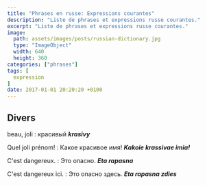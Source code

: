 ```yaml
---
title: "Phrases en russe: Expressions courantes"
description: "Liste de phrases et expressions russe courantes."
excerpt: "Liste de phrases et expressions russe courantes."
image:
  path: assets/images/posts/russian-dictionary.jpg
  type: "ImageObject"
  width: 640
  height: 360
categories: ["phrases"]
tags: [
  expression
]
date: 2017-01-01 20:20:20 +0100
---
```



## Divers

beau, joli
: красивый
*__krasivy__*

Quel joli prénom!
: Какое красивое имя!
*__Kakoie krassivae imia!__*

C'est dangereux.
: Это опасно.
*__Eta rapasna__*

C'est dangereux ici.
: Это опасно здесь.
*__Eta rapasna zdies__*
